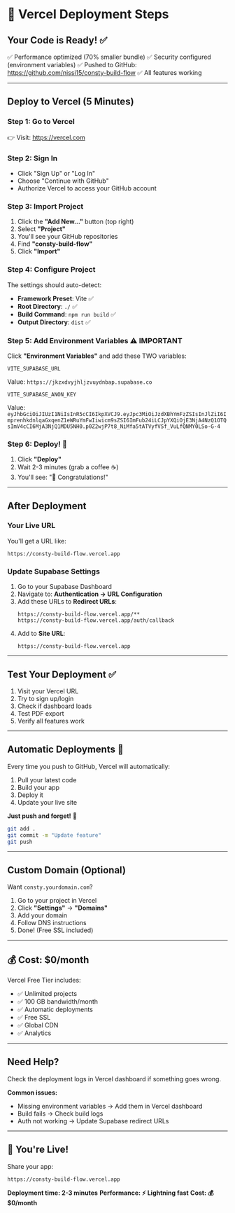 # 🚀 Vercel Deployment Steps

## Your Code is Ready! ✅

✅ Performance optimized (70% smaller bundle)
✅ Security configured (environment variables)
✅ Pushed to GitHub: https://github.com/nissi15/consty-build-flow
✅ All features working

---

## Deploy to Vercel (5 Minutes)

### Step 1: Go to Vercel
👉 Visit: https://vercel.com

### Step 2: Sign In
- Click "Sign Up" or "Log In"
- Choose "Continue with GitHub"
- Authorize Vercel to access your GitHub account

### Step 3: Import Project
1. Click the **"Add New..."** button (top right)
2. Select **"Project"**
3. You'll see your GitHub repositories
4. Find **"consty-build-flow"**
5. Click **"Import"**

### Step 4: Configure Project
The settings should auto-detect:
- **Framework Preset**: Vite ✅
- **Root Directory**: `./` ✅
- **Build Command**: `npm run build` ✅
- **Output Directory**: `dist` ✅

### Step 5: Add Environment Variables ⚠️ IMPORTANT
Click **"Environment Variables"** and add these TWO variables:

```
VITE_SUPABASE_URL
```
Value: `https://jkzxdvyjhljzvuydnbap.supabase.co`

```
VITE_SUPABASE_ANON_KEY
```
Value: `eyJhbGciOiJIUzI1NiIsInR5cCI6IkpXVCJ9.eyJpc3MiOiJzdXBhYmFzZSIsInJlZiI6ImprenhkdnlqaGxqenZ1eWRuYmFwIiwicm9sZSI6ImFub24iLCJpYXQiOjE3NjA4NzQ1OTQsImV4cCI6MjA3NjQ1MDU5NH0.p0Z2wjP7t8_NiMfa5tATVyfVSf_VuLfQNMY0LSo-G-4`

### Step 6: Deploy! 🚀
1. Click **"Deploy"**
2. Wait 2-3 minutes (grab a coffee ☕)
3. You'll see: "🎉 Congratulations!"

---

## After Deployment

### Your Live URL
You'll get a URL like:
```
https://consty-build-flow.vercel.app
```

### Update Supabase Settings
1. Go to your Supabase Dashboard
2. Navigate to: **Authentication → URL Configuration**
3. Add these URLs to **Redirect URLs**:
   ```
   https://consty-build-flow.vercel.app/**
   https://consty-build-flow.vercel.app/auth/callback
   ```
4. Add to **Site URL**:
   ```
   https://consty-build-flow.vercel.app
   ```

---

## Test Your Deployment ✅

1. Visit your Vercel URL
2. Try to sign up/login
3. Check if dashboard loads
4. Test PDF export
5. Verify all features work

---

## Automatic Deployments 🔄

Every time you push to GitHub, Vercel will automatically:
1. Pull your latest code
2. Build your app
3. Deploy it
4. Update your live site

**Just push and forget!** 🎉

```bash
git add .
git commit -m "Update feature"
git push
```

---

## Custom Domain (Optional)

Want `consty.yourdomain.com`?

1. Go to your project in Vercel
2. Click **"Settings"** → **"Domains"**
3. Add your domain
4. Follow DNS instructions
5. Done! (Free SSL included)

---

## 💰 Cost: $0/month

Vercel Free Tier includes:
- ✅ Unlimited projects
- ✅ 100 GB bandwidth/month
- ✅ Automatic deployments
- ✅ Free SSL
- ✅ Global CDN
- ✅ Analytics

---

## Need Help?

Check the deployment logs in Vercel dashboard if something goes wrong.

**Common issues:**
- Missing environment variables → Add them in Vercel dashboard
- Build fails → Check build logs
- Auth not working → Update Supabase redirect URLs

---

## 🎉 You're Live!

Share your app:
```
https://consty-build-flow.vercel.app
```

**Deployment time: 2-3 minutes**
**Performance: ⚡ Lightning fast**
**Cost: 💰 $0/month**

